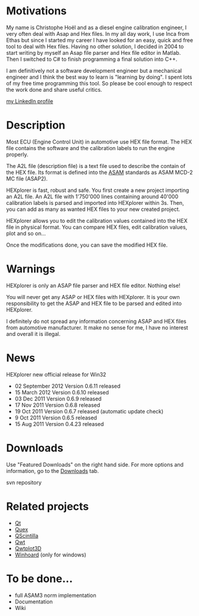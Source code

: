 # **Motivations** #
My name is Christophe Hoël and as a diesel engine calibration engineer, I very often deal with Asap and Hex files. In my all day work, I use Inca from Ethas but since I started my career I have looked for an easy, quick and free tool to deal with Hex files.
Having no other solution, I decided in 2004 to start writing by myself an Asap file parser and Hex file editor in Matlab. Then I switched to C# to finish programming a final solution into C++.

I am definitively not a software development engineer but a mechanical engineer and I think the best way to learn is "learning by doing".
I spent lots of my free time programming this tool. So please be cool enough to respect the work done and share useful critics.

[my LinkedIn profile](http://ch.linkedin.com/pub/christophe-hoël/30/b14/385/)


# **Description** #
Most ECU (Engine Control Unit) in automotive use HEX file format.
The HEX file contains the software and the calibration labels to run the engine properly.

The A2L file (description file) is a text file used to describe the contain of the HEX file.
Its format is defined into the [ASAM](http://www.asam.net) standards as ASAM MCD-2 MC file (ASAP2).

HEXplorer is fast, robust and safe.
You first create a new project importing an A2L file. An A2L file with 1'750'000 lines containing around 40'000 calibration labels is parsed and imported into HEXplorer within 3s.
Then, you can add as many as wanted HEX files to your new created project.

HEXplorer allows you to edit the calibration values contained into the HEX file in physical format.
You can compare HEX files, edit calibration values, plot and so on...

Once the modifications done, you can save the modified HEX file.

# **Warnings** #
HEXplorer is only an ASAP file parser and HEX file editor. Nothing else!

You will never get any ASAP or HEX files with HEXplorer. It is your own responsibility to get the ASAP and HEX file to be parsed and edited into HEXplorer.

I definitely do not spread any information concerning ASAP and HEX files from automotive manufacturer. It make no sense for me, I have no interest and overall it is illegal.

# **News** #
HEXplorer new official release for Win32

  * 02 September 2012 Version 0.6.11 released
  * 15 March 2012 Version 0.6.10 released
  * 03 Dec 2011 Version 0.6.9 released
  * 17 Nov 2011 Version 0.6.8 released
  * 19 Oct 2011 Version 0.6.7 released (automatic update check)
  * 9 Oct 2011 Version 0.6.5 released
  * 15 Aug 2011 Version 0.4.23 released

# **Downloads** #
Use "Featured Downloads" on the right hand side. For more options and information, go to the [Downloads](http://code.google.com/p/hexplorer/wiki/Downloads) tab.

svn repository

# **Related projects** #
  * [Qt](http://qt.nokia.com/products/)
  * [Quex](http://quex.sourceforge.net/)
  * [QScintilla](http://www.riverbankcomputing.co.uk/software/qscintilla/download)
  * [Qwt](http://qwt.sourceforge.net/)
  * [Qwtplot3D](http://qwtplot3d.sourceforge.net/)
  * [Winhoard](http://www.hoard.org/) (only for windows)

# **To be done...** #
  * full ASAM3 norm implementation
  * Documentation
  * Wiki